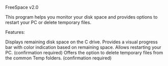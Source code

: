 FreeSpace v2.0

This program helps you monitor your disk space and provides options to restart your PC or delete temporary files.

Features:

Displays remaining disk space on the C drive.
Provides a visual progress bar with color indication based on remaining space.
Allows restarting your PC. (confirmation required)
Offers the option to delete temporary files from the common Temp folders. (confirmation required)